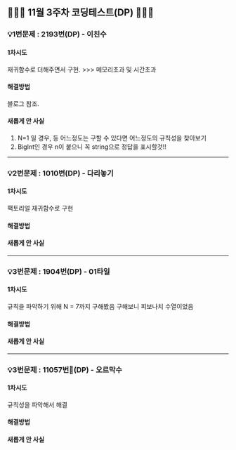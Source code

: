 ## 👨🏻‍💻 11월 3주차 코딩테스트(DP) 👨🏻‍💻

### 💡1번문제 : 2193번(DP) - 이친수

#### 1차시도

재귀함수로 더해주면서 구현. >>> 메모리초과 및 시간초과

#### 해결방법

블로그 참조.

#### 새롭게 안 사실

1. N=1 일 경우, 등 어느정도는 구할 수 있다면 어느정도의 규칙성을 찾아보기
2. BigInt인 경우 n이 붙으니 꼭 string으로 정답을 표시할것!!
<hr>

### 💡2번문제 : 1010번(DP) - 다리놓기

#### 1차시도
팩토리얼 재귀함수로 구현
#### 해결방법

#### 새롭게 안 사실

<hr>

### 💡3번문제 : 1904번(DP) - 01타일

#### 1차시도
규칙을 파악하기 위해 N = 7까지 구해봤음 구해보니 피보나치 수열이었음
#### 해결방법

#### 새롭게 안 사실

<hr>

### 💡3번문제 : 11057번(DP) - 오르막수

#### 1차시도

규칙성을 파악해서 해결
#### 해결방법

#### 새롭게 안 사실
